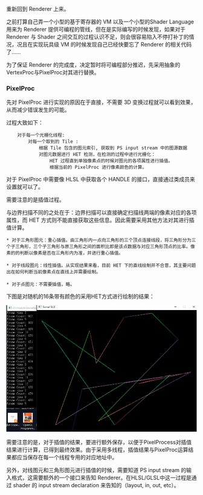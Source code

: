 重新回到 Renderer 上来。

之前打算自己弄一个小型的基于寄存器的 VM 以及一个小型的Shader Language用来为 Renderer 提供可编程的管线，但在是实际编写的时候发现，如果对于 Renderer 与 Shader 之间交互的过程认识不足，则会很容易陷入不停打补丁的情况，况且在实现玩具级 VM 的时候发现自己已经快要忘了 Renderer 的相关代码了……

为了保证 Renderer 的完成度，决定暂时将可编程部分推迟，先采用抽象的VertexProc与PixelProc对其进行替换。
 
### PixelProc

先对 PixelProc 进行实现的原因在于直接，不需要 3D 变换过程就可以看到效果，从而减少错误发生的可能。

过程大致如下：
```
    对于每一个光栅化线程:
        对每一个取到的 Tile :
            根据 Tile 包含的图元索引, 获取到 PS input stream 中的图源数据
            对图元数据进行 HET 检测，在检测的过程中进行光栅化：
                HET 过程直到单独像素点的时候对图元的各项属性进行插值。
                根据当前的 PixelProc 进行像素颜色的计算。
```
对于 PixelProc 中需要像 HLSL 中获取各个 HANDLE 的接口，直接通过类成员来设置就可以了。

需要注意的是插值过程。

与边界扫描不同的之处在于：边界扫描可以直接确定扫描线两端的像素对应的各项属性，而 HET 方式则不能直接获取这些信息。因此需要采用其他方法对其进行插值计算。

```
* 对于三角形图元：重心插值。由三角形内一点向三角形的三个顶点连接线段，将三角形分为三个子三角形，三个子三角形与原三角形之间的面积比即是该点数据与对应三角形顶点的比率。像素的的判断以像素是否在三角形内为准，并进行重心插值。

* 对于线段图元：线性插值。从实现结果来看，目前 HET 下的直线绘制并不合意，其主要问题出在如何判断当前像素点在直线上并需要绘制。

* 对于点图元：不需要插值，略。
```

下图是对随机的16条带有颜色的采用HET方式进行绘制的结果：

![HET_LINES](https://github.com/solaxu/ServalRenderer/blob/master/Notes/Pics/HET_LINES.png)

需要注意的是，对于插值的结果，要进行额外保存，以便于PixelProcess对插值结果进行计算，已得到最终效果。由于采用多线程，插值结果与PixelProc运算结果都应当保存在每一个线程专用的对应地址中。

另外，对线图元和三角形图元进行插值的时候，需要知道 PS input stream 的输入格式，这需要额外的一个接口来告知 Renderer。在HLSL/GLSL中这一过程是通过 shader 的 input stream declaration 来告知的（layout, in, out, etc）。